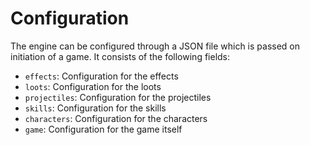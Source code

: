 # Configuration

The engine can be configured through a JSON file which is passed on initiation of a game. It consists of the following fields:
- `effects`: Configuration for the effects
- `loots`: Configuration for the loots
- `projectiles`: Configuration for the projectiles
- `skills`: Configuration for the skills
- `characters`: Configuration for the characters
- `game`: Configuration for the game itself
